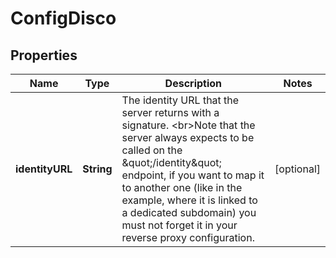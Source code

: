 
# ConfigDisco

## Properties
Name | Type | Description | Notes
------------ | ------------- | ------------- | -------------
**identityURL** | **String** | The identity URL that the server returns with a signature. &lt;br&gt;Note that the server always expects to be called on the \&quot;/identity\&quot; endpoint, if you want to map it to another one (like in the example, where it is linked to a dedicated subdomain) you must not forget it in your reverse proxy configuration.  |  [optional]



